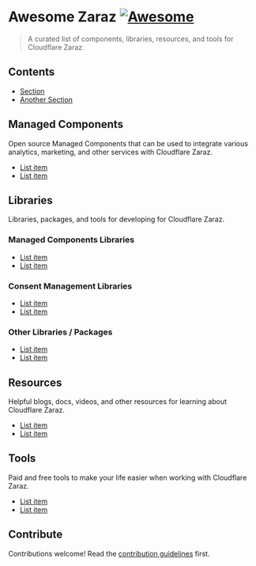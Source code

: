 # Awesome Zaraz [![Awesome](https://awesome.re/badge.svg)](https://awesome.re)

> A curated list of components, libraries, resources, and tools for Cloudflare Zaraz.


## Contents

- [Section](#section)
- [Another Section](#another-section)


## Managed Components

Open source Managed Components that can be used to integrate various analytics, marketing, and other services with Cloudflare Zaraz.

- [List item](http://example.com)
- [List item](http://example.com)


## Libraries
Libraries, packages, and tools for developing for Cloudflare Zaraz.

### Managed Components Libraries

- [List item](http://example.com)
- [List item](http://example.com)

### Consent Management Libraries

- [List item](http://example.com)
- [List item](http://example.com)

### Other Libraries / Packages

- [List item](http://example.com)
- [List item](http://example.com)

## Resources

Helpful blogs, docs, videos, and other resources for learning about Cloudflare Zaraz.

- [List item](http://example.com)
- [List item](http://example.com)

## Tools

Paid and free tools to make your life easier when working with Cloudflare Zaraz.

- [List item](http://example.com)
- [List item](http://example.com)


## Contribute

Contributions welcome! Read the [contribution guidelines](contributing.md) first.
